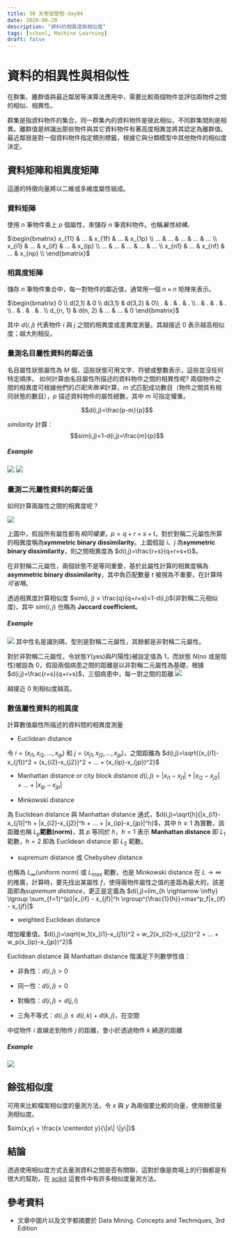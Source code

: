 ```yaml
---
title: 30 天學習歷程-day04
date: 2020-08-20
description: "資料的相異度與相似度"
tags: [school, Machine Learning]
draft: false
---
```


# 資料的相異性與相似性

在群集、離群值與最近鄰居等演算法應用中，需要比較兩個物件並評估兩物件之間的相似、相異性。

群集是指資料物件的集合，同一群集內的資料物件是彼此相似，不同群集間則是相異。離群值是辨識出那些物件與其它資料物件有著高度相異並將其認定為離群值。最近鄰居是對一個資料物件指定類別標籤，根據它與分類模型中其他物件的相似度決定。

## 資料矩陣和相異度矩陣

這邊的特徵向量將以二維或多維度屬性組成。

### 資料矩陣

使用 $n$ 筆物件乘上 $p$ 個屬性，來儲存 $n$ 筆資料物件。也稱*屬性結構。*

$\begin{bmatrix} 
    x_{11} & ... & x_{1f} & ... & x_{1p} \\
    ... & ... & ... & ... & ... \\
    x_{i1} & ... & x_{if} & ... & x_{ip} \\
    ... & ... & ... & ... & ... \\
    x_{n1} & ... & x_{nf} & ... & x_{np} \\
\end{bmatrix}$

### 相異度矩陣
儲存 $n$ 筆物件集合中，每一對物件的鄰近值，通常用一個 $n \times n$ 矩陣來表示。

$\begin{bmatrix} 
    0 \\
    d(2,1) & 0 \\
    d(3,1) & d(3,2) & 0\\
    . & . & . & .  \\
    . & . & . & .  \\
    . & . & . & .  \\
    d_{n, 1} & d(n, 2) & ... & ... & 0
\end{bmatrix}$

其中 $d(i,j)$ 代表物件 $i$ 與 $j$ 之間的相異度或差異度測量。其越接近 $0$ 表示越高相似度；越大則相反。

### 量測名目屬性資料的鄰近值

名目屬性狀態屬性為 $M$ 個，這些狀態可用文字、符號或整數表示，這些並沒任何特定順序。
如何計算由名目屬性所描述的資料物件之間的相異性呢? 兩個物件之間的相異度可根據他們的*匹配失敗率*計算，$m$ 式匹配成功數目（物件之間具有相同狀態的數目），$p$ 描述資料物件的屬性總數，其中 $m$ 可指定權重。

$$d(i,j)=\frac{p-m}{p}$$

*similarity* 計算：$$sim(i,j)=1-d(i,j)=\frac{m}{p}$$

##### Example
![](https://i.imgur.com/4bhmZQX.png)
![](https://i.imgur.com/aaHRbIr.png)

### 量測二元屬性資料的鄰近值

如何計算兩屬性之間的相異度呢 ?

![](https://i.imgur.com/YPincie.png)

上圖中，假設所有屬性都有*相同權重*，$p=q+r+s+t$。對於對稱二元屬性所算的相異度稱為**symmetric binary dissimilarity**。上圖假設 $i$、$j$ 為**symmetric binary dissimilarity**，則之間相異度為 $d(i,j)=\frac{r+s}{q+r+s+t}$。

在非對稱二元屬性，兩個狀態不是等同重要，基於此屬性計算的相異度稱為**asymmetric binary dissimilarity**，其中負匹配數量 $t$ 被視為不重要，在計算時*可省略*。

透過相異度計算相似度 $sim(i, j) = \frac{q}{q+r+s}=1-d(i,j)$(非對稱二元相似度)，其中 $sim(i,j)$ 也稱為 **Jaccard coefficient**。

##### Example
![](https://i.imgur.com/8Dq5Iig.png)
其中性名是識別碼，型別是對稱二元屬性，其餘都是非對稱二元屬性。

對於非對稱二元屬性，令狀態$Y$(yes)與$P$(陽性)被設定值為 1，而狀態 $N$(no 或是陰性)被設為 0，假設兩個病患之間的距離是以非對稱二元屬性為基礎，根據 $d(i,j)=\frac{r+s}{q+r+s}$，三個病患中，每一對之間的距離
![](https://i.imgur.com/xAaz6sY.png)

越接近 0 則相似度越高。

### 數值屬性資料的相異度

計算數值屬性所描述的資料間的相異度測量

- Euclidean distance

令 $i=(x_{i1},x_{i2},...,x_{ip})$ 和 $j=(x_{j1},x_{j2},...,x_{jp})$，之間距離為 $d(i,j)=\sqrt{(x_{i1}-x_{j1})^2 + (x_{i2}-x_{j2})^2 + ... + (x_{ip}-x_{jp})^2}$
- Manhattan distance or city block distance
$d(i,j)=|x_{i1}-x_{j1}| + |x_{i2}-x_{j2}| + ... + |x_{ip}-x_{jp}|$

- Minkowski distance

為 Euclidean distance 與 Manhattan distance 通式，$d(i,j)=\sqrt[h]{|x_{i1}-x_{j1}|^h + |x_{i2}-x_{j2}|^h + ... + |x_{ip}-x_{jp}|^h}$，其中 $h \ge 1$ 為實數，該距離也稱 $L_p$**範數(norm)**，其 $p$ 等同於 $h$，$h=1$ 表示 **Manhattan distance** 即 $L_1$ 範數，$h=2$ 即為 Euclidean distance 即 $L_2$ 範數。

- supremum distance 或 Chebyshev distance

也稱為 $L_\infty$(uniform norm) 或 $L_{max}$ 範數，也是 Minkowski distance 在 $L \rightarrow \infty$ 的推廣，計算時，要先找出某屬性 $f$，使得兩物件屬性之值的差距為最大的，該差距即為*supremum distance*，更正是定義為 $d(i,j)=lim_{h \rightarrow \infty} \lgroup \sum_{f=1}^{p}|x_{if} - x_{jf}|^h \rgroup^{\frac{1}{h}}=max^p_f|x_{if} - x_{jf}|$

- weighted Euclidean distance

增加權重值。$d(i,j)=\sqrt{w_1(x_{i1}-x_{j1})^2 + w_2(x_{i2}-x_{j2})^2 + ... + w_p(x_{ip}-x_{jp})^2}$

Euclidean distance 與 Manhattan distance 階滿足下列數學性值：

- 非負性：$d(i,j)>0$

- 同一性：$d(i,j)=0$

- 對稱性：$d(i,j)=d(j,i)$

- 三角不等式：$d(i,j)\le d(i,k)+ d(k,j)$，在空間

中從物件 $i$ 直線走到物件 $j$ 的距離，會小於透過物件 $k$ 繞道的距離


##### Example
![](https://i.imgur.com/VdzPSAr.png)


## 餘弦相似度

可用來比較檔案相似度的量測方法，令 $x$ 與 $y$ 為兩個要比較的向量，使用餘弦量測相似度。

$sim(x,y) = \frac{x \centerdot y}{\|x\| \|y\|}$


## 結論

透過使用相似度方式去量測資料之間是否有關聯，這對於像是商場上的行銷都是有很大的幫助，在 [scikit](https://scikit-learn.org/stable/search.html?q=distance) 這套件中有許多相似度量測方法。



## 參考資料

- 文章中圖片以及文字都摘要於 Data Mining. Concepts and Techniques, 3rd Edition
